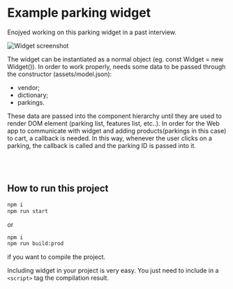 # Example parking widget

Enojyed working on this parking widget in a past interview.


![Widget screenshot](https://github.com/[riccardonuzz]/[parking-widget]/blob/[master]/assets/widget.png?raw=true)


The widget can be instantiated as a normal object (eg. const Widget = new Widget()). In order to work properly, needs some data to be passed through the constructor (assets/model.json):
 - vendor;
 - dictionary;
 - parkings.

These data are passed into the component hierarchy until they are used to render DOM element (parking list, features list, etc..). In order for the Web app to communicate with widget and adding products(parkings in this case) to cart, a callback is needed. In this way, whenever the user clicks on a parking, the callback is called and the parking ID is passed into it.


<br />
<br />

## How to run this project

```sh
npm i
npm run start
```

or

```sh
npm i
npm run build:prod
```

if you want to compile the project.

Including widget in your project is very easy. You just need to include in a `<script>` tag the compilation result.
